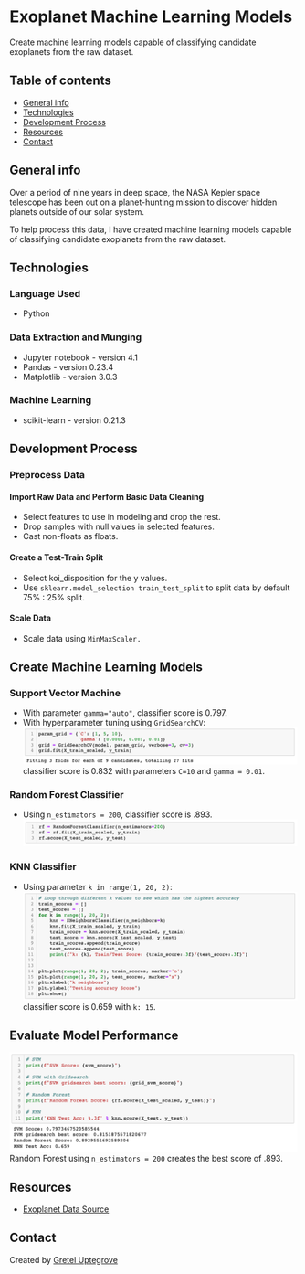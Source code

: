 # Exoplanet Machine Learning Models

Create machine learning models capable of classifying candidate exoplanets from the raw dataset.

## Table of contents

* [General info](#general-info)
* [Technologies](#technologies)
* [Development Process](#development-process)
* [Resources](#resources)
* [Contact](#contact)

## General info

Over a period of nine years in deep space, the NASA Kepler space telescope has been out on a planet-hunting mission to discover hidden planets outside of our solar system.

To help process this data, I have created machine learning models capable of classifying candidate exoplanets from the raw dataset.

## Technologies

### Language Used

* Python

### Data Extraction and Munging

* Jupyter notebook - version 4.1
* Pandas - version 0.23.4
* Matplotlib - version 3.0.3

### Machine Learning

* scikit-learn - version 0.21.3

## Development Process

### Preprocess Data

#### Import Raw Data and Perform Basic Data Cleaning

* Select features to use in modeling and drop the rest.
* Drop samples with null values in selected features.
* Cast non-floats as floats.

#### Create a Test-Train Split

* Select koi_disposition for the y values.
* Use `sklearn.model_selection train_test_split` to split data by default 75% : 25% split.

#### Scale Data

* Scale data using `MinMaxScaler.`

## Create Machine Learning Models

### Support Vector Machine

* With parameter `gamma="auto"`, classifier score is 0.797.
* With hyperparameter tuning using `GridSearchCV`:
![SVM with hyperparameter tuning](images/svm_hyper.png)
classifier score is 0.832 with parameters `C=10` and `gamma = 0.01`.

### Random Forest Classifier

* Using `n_estimators = 200`, classifier score is .893.
![Random Forest](images/rf.png)

### KNN Classifier

* Using parameter `k in range(1, 20, 2)`:
![KNN Classifier](images/knn.png)
classifier score is 0.659 with `k: 15`.

## Evaluate Model Performance

![Model evaluation](images/evaluate.png)
Random Forest using `n_estimators = 200` creates the best score of .893.

## Resources

* [Exoplanet Data Source](https://www.kaggle.com/nasa/kepler-exoplanet-search-results)

## Contact

Created by [Gretel Uptegrove](https://gretelup.github.io/)
